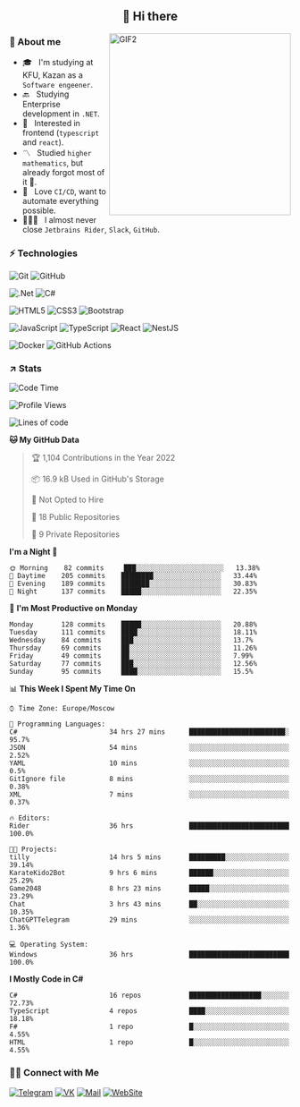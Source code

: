 <h2 align="center">👋 Hi there</h1>
<img align="right" alt="GIF2" src="https://user-images.githubusercontent.com/77479370/183249372-b46e9216-d622-4f3a-ad67-84b1a2c3049c.gif" width="325"/>


<h3>🧐 About me</h3>

- 🎓 &nbsp; I'm studying at KFU, Kazan as a `Software engeener`.
- 🔙 &nbsp; Studying Enterprise development in `.NET`.
- 💠 &nbsp; Interested in frontend (`typescript` and `react`).
- 〽️ &nbsp; Studied `higher mathematics`, but already forgot most of it 🤪.
- 💚 &nbsp; Love `CI/CD`, want to automate everything possible.
- 👨🏻‍💻 &nbsp; I almost never close `Jetbrains Rider`, `Slack`, `GitHub`. 


<h3>⚡ Technologies</h3>

![Git](https://img.shields.io/badge/git-%23F05033.svg?style=for-the-badge&logo=git&logoColor=white)
![GitHub](https://img.shields.io/badge/GitHub-100000?style=for-the-badge&logo=github&logoColor=white)

![.Net](https://img.shields.io/badge/.NET-5C2D91?style=for-the-badge&logo=.net&logoColor=white)
![C#](https://img.shields.io/badge/c%23-%23239120.svg?style=for-the-badge&logo=c-sharp&logoColor=white)

![HTML5](https://img.shields.io/badge/html5-%23E34F26.svg?style=for-the-badge&logo=html5&logoColor=white)
![CSS3](https://img.shields.io/badge/css3-%231572B6.svg?style=for-the-badge&logo=css3&logoColor=white)
![Bootstrap](https://img.shields.io/badge/Bootstrap-563D7C?style=for-the-badge&logo=bootstrap&logoColor=white)

![JavaScript](https://img.shields.io/badge/javascript-%23323330.svg?style=for-the-badge&logo=javascript&logoColor=%23F7DF1E)
![TypeScript](https://img.shields.io/badge/typescript-%23007ACC.svg?style=for-the-badge&logo=typescript&logoColor=white)
![React](https://img.shields.io/badge/react-%2320232a.svg?style=for-the-badge&logo=react&logoColor=%2361DAFB)
![NestJS](https://img.shields.io/badge/nestjs-E0234E?style=for-the-badge&logo=nestjs&logoColor=white)

![Docker](https://img.shields.io/badge/docker-%230db7ed.svg?style=for-the-badge&logo=docker&logoColor=white)
![GitHub Actions](https://img.shields.io/badge/github%20actions-%232671E5.svg?style=for-the-badge&logo=githubactions&logoColor=white)


<h3>↗️ Stats</h3>


<!--START_SECTION:waka-->
![Code Time](http://img.shields.io/badge/Code%20Time-594%20hrs%2015%20mins-blue)

![Profile Views](http://img.shields.io/badge/Profile%20Views-0-blue)

![Lines of code](https://img.shields.io/badge/From%20Hello%20World%20I%27ve%20Written-485%20Thousand%20lines%20of%20code-blue)

**🐱 My GitHub Data** 

> 🏆 1,104 Contributions in the Year 2022
 > 
> 📦 16.9 kB Used in GitHub's Storage 
 > 
> 🚫 Not Opted to Hire
 > 
> 📜 18 Public Repositories 
 > 
> 🔑 9 Private Repositories  
 > 
**I'm a Night 🦉** 

```text
🌞 Morning    82 commits     ███░░░░░░░░░░░░░░░░░░░░░░   13.38% 
🌆 Daytime    205 commits    ████████░░░░░░░░░░░░░░░░░   33.44% 
🌃 Evening    189 commits    ███████░░░░░░░░░░░░░░░░░░   30.83% 
🌙 Night      137 commits    █████░░░░░░░░░░░░░░░░░░░░   22.35%

```
📅 **I'm Most Productive on Monday** 

```text
Monday       128 commits    █████░░░░░░░░░░░░░░░░░░░░   20.88% 
Tuesday      111 commits    ████░░░░░░░░░░░░░░░░░░░░░   18.11% 
Wednesday    84 commits     ███░░░░░░░░░░░░░░░░░░░░░░   13.7% 
Thursday     69 commits     ██░░░░░░░░░░░░░░░░░░░░░░░   11.26% 
Friday       49 commits     ██░░░░░░░░░░░░░░░░░░░░░░░   7.99% 
Saturday     77 commits     ███░░░░░░░░░░░░░░░░░░░░░░   12.56% 
Sunday       95 commits     ████░░░░░░░░░░░░░░░░░░░░░   15.5%

```


📊 **This Week I Spent My Time On** 

```text
⌚︎ Time Zone: Europe/Moscow

💬 Programming Languages: 
C#                       34 hrs 27 mins      ████████████████████████░   95.7% 
JSON                     54 mins             ░░░░░░░░░░░░░░░░░░░░░░░░░   2.52% 
YAML                     10 mins             ░░░░░░░░░░░░░░░░░░░░░░░░░   0.5% 
GitIgnore file           8 mins              ░░░░░░░░░░░░░░░░░░░░░░░░░   0.38% 
XML                      7 mins              ░░░░░░░░░░░░░░░░░░░░░░░░░   0.37%

🔥 Editors: 
Rider                    36 hrs              █████████████████████████   100.0%

🐱‍💻 Projects: 
tilly                    14 hrs 5 mins       █████████░░░░░░░░░░░░░░░░   39.14% 
KarateKido2Bot           9 hrs 6 mins        ██████░░░░░░░░░░░░░░░░░░░   25.29% 
Game2048                 8 hrs 23 mins       █████░░░░░░░░░░░░░░░░░░░░   23.29% 
Chat                     3 hrs 43 mins       ██░░░░░░░░░░░░░░░░░░░░░░░   10.35% 
ChatGPTTelegram          29 mins             ░░░░░░░░░░░░░░░░░░░░░░░░░   1.36%

💻 Operating System: 
Windows                  36 hrs              █████████████████████████   100.0%

```

**I Mostly Code in C#** 

```text
C#                       16 repos            ██████████████████░░░░░░░   72.73% 
TypeScript               4 repos             ████░░░░░░░░░░░░░░░░░░░░░   18.18% 
F#                       1 repo              █░░░░░░░░░░░░░░░░░░░░░░░░   4.55% 
HTML                     1 repo              █░░░░░░░░░░░░░░░░░░░░░░░░   4.55%

```



<!--END_SECTION:waka-->


<h3> 🤝🏻 Connect with Me </h3>

[![Telegram](https://img.shields.io/badge/Telegram-2CA5E0?style=for-the-badge&logo=telegram&logoColor=white)](https://t.me/ASLipatov)
[![VK](https://img.shields.io/badge/вконтакте-%232E87FB.svg?&style=for-the-badge&logo=vk&logoColor=white)](https://vk.com/lipatov.alexander)
[![Mail](https://img.shields.io/badge/Email-red?&style=for-the-badge&logo=Mail.Ru)](mailto:lipatov.work@bk.ru)
[![WebSite](https://img.shields.io/badge/-lipatovalexander.github.io-green?style=for-the-badge)](https://lipatovalexander.github.io)
